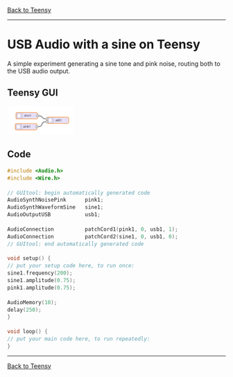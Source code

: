 [Back to Teensy](./teensy.md)

<hr>

# USB Audio with a sine on Teensy

A simple experiment generating a sine tone and pink noise, routing both to the USB audio output.

## Teensy GUI

<img src="../img/teensy_gui_sine_noise_usb.png" alt="Teensy GUI: Sine and noise generator" width="30%"/>

## Code

```C
#include <Audio.h>
#include <Wire.h>

// GUItool: begin automatically generated code
AudioSynthNoisePink      pink1;
AudioSynthWaveformSine   sine1;
AudioOutputUSB           usb1;

AudioConnection          patchCord1(pink1, 0, usb1, 1);
AudioConnection          patchCord2(sine1, 0, usb1, 0);
// GUItool: end automatically generated code

void setup() {
// put your setup code here, to run once:
sine1.frequency(200);
sine1.amplitude(0.75);
pink1.amplitude(0.75);

AudioMemory(10);
delay(250);
}

void loop() {
// put your main code here, to run repeatedly:
}
```

<hr>

[Back to Teensy](./teensy.md)
